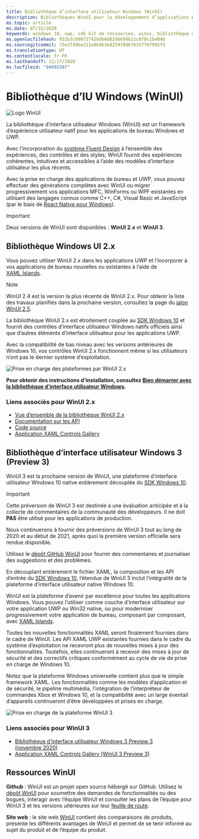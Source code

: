 ```yaml
---
title: Bibliothèque d’interface utilisateur Windows (WinUI)
description: Bibliothèques WinUI pour le développement d’applications Windows.
ms.topic: article
ms.date: 07/15/2020
keywords: windows 10, uwp, sdk kit de ressources, winui, bibliothèque d’interface utilisateur Windows
ms.openlocfilehash: 932b3c898737426db6d62d6699b11c8f8c1b484b
ms.sourcegitcommit: 75e1f49be211e8b4b3e825978d67625776f992f5
ms.translationtype: HT
ms.contentlocale: fr-FR
ms.lasthandoff: 11/17/2020
ms.locfileid: "94691507"
---
```

# <a name="windows-ui-library-winui"></a>Bibliothèque d’IU Windows (WinUI)

![Logo WinUI](../images/logo-winui.png)

La bibliothèque d’interface utilisateur Windows (WinUI) est un framework d’expérience utilisateur natif pour les applications de bureau Windows et UWP.

Avec l’incorporation du [système Fluent Design](https://www.microsoft.com/design/fluent/#/) à l’ensemble des expériences, des contrôles et des styles, WinUI fournit des expériences cohérentes, intuitives et accessibles à l’aide des modèles d’interface utilisateur les plus récents.

Avec la prise en charge des applications de bureau et UWP, vous pouvez effectuer des générations complètes avec WinUI ou migrer progressivement vos applications MFC, WinForms ou WPF existantes en utilisant des langages connus comme C++, C#, Visual Basic et JavaScript (par le biais de [React Native pour Windows](https://microsoft.github.io/react-native-windows/)).

> [!Important]
> Deux versions de WinUI sont disponibles : **WinUI 2.x** et **WinUI 3**.

## <a name="windows-ui-2x-library"></a>Bibliothèque Windows UI 2.x

Vous pouvez utiliser WinUI 2.x dans les applications UWP et l’incorporer à vos applications de bureau nouvelles ou existantes à l’aide de [XAML Islands](../desktop/modernize/xaml-islands.md).

> [!NOTE]
> WinUI 2.4 est la version la plus récente de WinUI 2.x. Pour obtenir la liste des travaux planifiés dans la prochaine version, consultez la page du [jalon WinUI 2.5](https://github.com/microsoft/microsoft-ui-xaml/milestone/10).

La bibliothèque WinUI 2.x est étroitement couplée au [SDK Windows 10](https://developer.microsoft.com/windows/downloads/windows-10-sdk/) et fournit des contrôles d’interface utilisateur Windows natifs officiels ainsi que d’autres éléments d’interface utilisateur pour les applications UWP.

Avec la compatibilité de bas niveau avec les versions antérieures de Windows 10, vos contrôles WinUI 2.x fonctionnent même si les utilisateurs n’ont pas le dernier système d’exploitation.

![Prise en charge des plateformes par WinUI 2.x](../images/platforms-winui2.png)

**Pour obtenir des instructions d’installation, consultez [Bien démarrer avec la bibliothèque d’interface utilisateur Windows](winui2/getting-started.md).**

### <a name="related-links-for-winui-2x"></a>Liens associés pour WinUI 2.x

- [Vue d’ensemble de la bibliothèque WinUI 2.x](winui2/index.md)
- [Documentation sur les API](/uwp/api/overview/winui/)
- [Code source](https://aka.ms/winui)
- [Application XAML Controls Gallery](https://www.microsoft.com/p/xaml-controls-gallery/9msvh128x2zt)

## <a name="windows-ui-3-library-preview-3"></a>Bibliothèque d’interface utilisateur Windows 3 (Preview 3)

WinUI 3 est la prochaine version de WinUI, une plateforme d’interface utilisateur Windows 10 native entièrement découplée du [SDK Windows 10](https://developer.microsoft.com/windows/downloads/windows-10-sdk/).

> [!Important]
> Cette préversion de WinUI 3 est destinée à une évaluation anticipée et à la collecte de commentaires de la communauté des développeurs. Il ne doit **PAS** être utilisé pour les applications de production.
>
> Nous continuerons à fournir des préversions de WinUI 3 tout au long de 2020 et au début de 2021, après quoi la première version officielle sera rendue disponible.
>
> Utilisez le [dépôt GitHub WinUI](https://github.com/microsoft/microsoft-ui-xaml) pour fournir des commentaires et journaliser des suggestions et des problèmes.

En découplant entièrement le fichier XAML, la composition et les API d’entrée du [SDK Windows 10](https://developer.microsoft.com/windows/downloads/windows-10-sdk/), l’étendue de WinUI 3 inclut l’intégralité de la plateforme d’interface utilisateur native Windows 10.

WinUI est la plateforme d’avenir par excellence pour toutes les applications Windows. Vous pouvez l’utiliser comme couche d’interface utilisateur sur votre application UWP ou Win32 native, ou pour moderniser progressivement votre application de bureau, composant par composant, avec [XAML Islands](../desktop/modernize/xaml-islands.md).

Toutes les nouvelles fonctionnalités XAML seront finalement fournies dans le cadre de WinUI. Les API XAML UWP existantes fournies dans le cadre du système d’exploitation ne recevront plus de nouvelles mises à jour des fonctionnalités. Toutefois, elles continueront à recevoir des mises à jour de sécurité et des correctifs critiques conformément au cycle de vie de prise en charge de Windows 10.

Notez que la plateforme Windows universelle contient plus que le simple framework XAML. Les fonctionnalités comme les modèles d’application et de sécurité, le pipeline multimédia, l’intégration de l’interpréteur de commandes Xbox et Windows 10, et la compatibilité avec un large éventail d’appareils continueront d’être développées et prises en charge.

![Prise en charge de la plateforme WinUI 3](../images/platforms-winui3.png)

### <a name="related-links-for-winui-3"></a>Liens associés pour WinUI 3

- [Bibliothèque d’interface utilisateur Windows 3 Preview 3 (novembre 2020)](winui3/index.md)
- [Application XAML Controls Gallery (WinUI 3 Preview 3)](https://github.com/microsoft/Xaml-Controls-Gallery/tree/winui3preview)

## <a name="winui-resources"></a>Ressources WinUI

**Github** : WinUI est un projet open source hébergé sur GitHub. Utilisez le [dépôt WinUI](https://github.com/microsoft/microsoft-ui-xaml) pour soumettre des demandes de fonctionnalités ou des bogues, interagir avec l’équipe WinUI et consulter les plans de l’équipe pour WinUI 3 et les versions ultérieures sur leur [feuille de route](https://github.com/microsoft/microsoft-ui-xaml/blob/master/docs/roadmap.md).

**Site web** : le site web [WinUI](https://aka.ms/winui) contient des comparaisons de produits, présente les différents avantages de WinUI et permet de se tenir informé au sujet du produit et de l’équipe du produit.